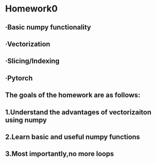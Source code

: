 # Homework0

## ·Basic numpy functionality
## ·Vectorization
## ·Slicing/Indexing
## ·Pytorch

## The goals of the homework are as follows:
## 1.Understand the advantages of vectorizaiton using numpy
## 2.Learn basic and useful numpy functions
## 3.Most importantly,no more loops 